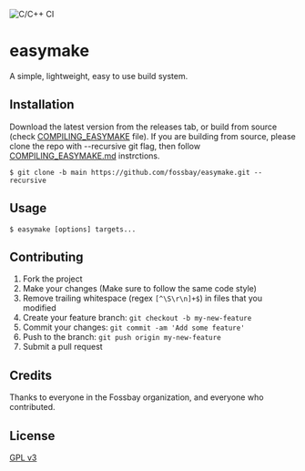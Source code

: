 ![C/C++ CI](https://github.com/Fossbay/easymake/workflows/C/C++%20CI/badge.svg?branch=main)

# easymake

A simple, lightweight, easy to use build system.

## Installation

Download the latest version from the releases tab, or build from source (check [COMPILING_EASYMAKE](./COMPILING_EASYMAKE.md) file).
If you are building from source, please clone the repo with --recursive git flag, then follow [COMPILING_EASYMAKE.md](./COMPILING_EASYMAKE.md) instrctions.

`$ git clone -b main https://github.com/fossbay/easymake.git --recursive`

## Usage

`$ easymake [options] targets...`

## Contributing

1. Fork the project
2. Make your changes (Make sure to follow the same code style)
3. Remove trailing whitespace (regex `[^\S\r\n]+$`) in files that you modified
2. Create your feature branch: `git checkout -b my-new-feature`
3. Commit your changes: `git commit -am 'Add some feature'`
4. Push to the branch: `git push origin my-new-feature`
5. Submit a pull request

## Credits

Thanks to everyone in the Fossbay organization, and everyone who contributed.

## License

[GPL v3](https://github.com/Fossbay/easymake/blob/main/LICENSE)
